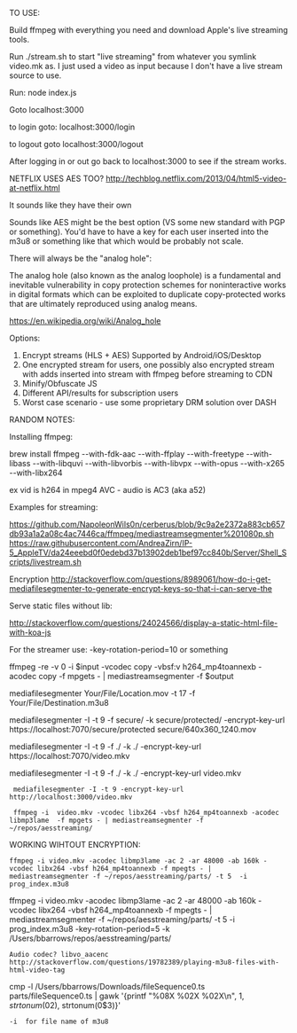 TO USE:

Build ffmpeg with everything you need and download Apple's live streaming tools.

Run ./stream.sh to start "live streaming" from whatever you symlink video.mk as. I just used a video as input because I don't have a live stream source to use.

Run: 
node index.js

Goto localhost:3000

to login goto:
localhost:3000/login

to logout goto 
localhost:3000/logout

After logging in or out go back to 
localhost:3000 to see if the stream works.


NETFLIX USES AES TOO?
http://techblog.netflix.com/2013/04/html5-video-at-netflix.html

It sounds like they have their own 

Sounds like AES might be the best option (VS some new standard with PGP or something). You'd have to have a key for each user inserted into the m3u8 or something like that which would be probably not scale. 

There will always be the "analog hole":

The analog hole (also known as the analog loophole) is a fundamental and inevitable vulnerability in copy protection schemes for noninteractive works in digital formats which can be exploited to duplicate copy-protected works that are ultimately reproduced using analog means.

https://en.wikipedia.org/wiki/Analog_hole


Options:
1. Encrypt streams (HLS + AES) Supported by Android/iOS/Desktop
2. One encrypted stream for users, one possibly also encrypted stream with adds
   inserted into stream with ffmpeg before streaming to CDN
3. Minify/Obfuscate JS
4. Different API/results for subscription users
5. Worst case scenario - use some proprietary DRM solution over DASH



RANDOM NOTES:

Installing ffmpeg:

brew install ffmpeg --with-fdk-aac --with-ffplay --with-freetype --with-libass --with-libquvi --with-libvorbis --with-libvpx --with-opus --with-x265 --with-libx264

ex vid is h264 in mpeg4 AVC - audio is AC3 (aka a52)

Examples for streaming:

https://github.com/NapoleonWils0n/cerberus/blob/9c9a2e2372a883cb657db93a1a2a08c4ac7446ca/ffmpeg/mediastreamsegmenter%201080p.sh
https://raw.githubusercontent.com/AndreaZirn/IP-5_AppleTV/da24eeebd0f0edebd37b13902deb1bef97cc840b/Server/Shell_Scripts/livestream.sh

Encryption
http://stackoverflow.com/questions/8989061/how-do-i-get-mediafilesegmenter-to-generate-encrypt-keys-so-that-i-can-serve-the



Serve static files without lib:


http://stackoverflow.com/questions/24024566/display-a-static-html-file-with-koa-js



For the streamer use:
-key-rotation-period=10 or something

ffmpeg -re -v 0 -i $input -vcodec copy -vbsf:v h264_mp4toannexb -acodec copy -f mpgets - | mediastreamsegmenter -f $output

mediafilesegmenter Your/File/Location.mov -t 17 -f Your/File/Destination.m3u8

mediafilesegmenter -I -t 9 -f secure/ -k secure/protected/ -encrypt-key-url https://localhost:7070/secure/protected secure/640x360_1240.mov




 mediafilesegmenter -I -t 9 -f ./ -k ./ -encrypt-key-url https://localhost:7070/video.mkv
    
mediafilesegmenter -I -t 9 -f ./ -k ./ -encrypt-key-url video.mkv
    
     mediafilesegmenter -I -t 9 -encrypt-key-url http://localhost:3000/video.mkv
     
     ffmpeg -i  video.mkv -vcodec libx264 -vbsf h264_mp4toannexb -acodec libmp3lame  -f mpgets - | mediastreamsegmenter -f ~/repos/aesstreaming/
    
    
WORKING WIHTOUT ENCRYPTION:
    
    ffmpeg -i video.mkv -acodec libmp3lame -ac 2 -ar 48000 -ab 160k -vcodec libx264 -vbsf h264_mp4toannexb -f mpegts - | mediastreamsegmenter -f ~/repos/aesstreaming/parts/ -t 5  -i prog_index.m3u8 
    

    
    
ffmpeg -i video.mkv -acodec libmp3lame -ac 2 -ar 48000 -ab 160k -vcodec libx264 -vbsf h264_mp4toannexb -f mpegts - | mediastreamsegmenter -f ~/repos/aesstreaming/parts/ -t 5  -i prog_index.m3u8 -key-rotation-period=5  -k /Users/bbarrows/repos/aesstreaming/parts/
    
    Audio codec? libvo_aacenc
    http://stackoverflow.com/questions/19782389/playing-m3u8-files-with-html-video-tag
    
    
cmp -l /Users/bbarrows/Downloads/fileSequence0.ts parts/fileSequence0.ts | gawk '{printf "%08X %02X %02X\n", $1, strtonum(0$2), strtonum(0$3)}'    
    
    
    -i  for file name of m3u8


